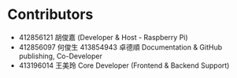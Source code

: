 # Contributors

- 412856121 胡俊嘉 (Developer & Host - Raspberry Pi)
- 412856097 何俊生 413854943 卓德順 Documentation & GitHub publishing, Co-Developer
- 413196014 王美玲 Core Developer (Frontend & Backend Support)
